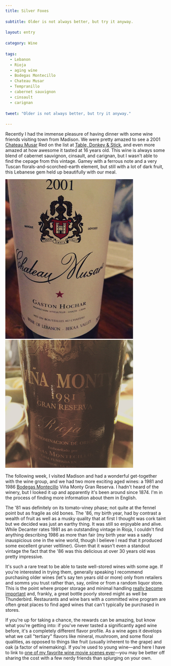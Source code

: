```yaml
---
title: Silver Foxes

subtitle: Older is not always better, but try it anyway.

layout: entry

category: Wine

tags:
  - Lebanon
  - Rioja
  - aging wine
  - Bodegas Montecillo
  - Chateau Musar
  - Tempranillo
  - cabernet sauvignon
  - cinsault
  - carignan

tweet: "Older is not always better, but try it anyway."

---
```


Recently I had the immense pleasure of having dinner with some wine friends visiting town from Madison. We were pretty amazed to see a 2001 [Chateau Musar](http://www.chateaumusar.com) Red on the list at [Table, Donkey & Stick](http://www.tabledonkeystick.com), and even more amazed at how awesome it tasted at 16 years old. This wine is always some blend of cabernet sauvignon, cinsault, and carignan, but I wasn't able to find the cepage from this vintage. Gamey with a ferrous note and a very Tuscan florals-and-scorched-earth element, but still with a lot of dark fruit, this Lebanese gem held up beautifully with our meal. 

![Chateau Musar 2001](/photos/musar.jpg "Chateau Musar 2001 Gaston Hochar red")
![Bodegas Montecarlo Viña Monty 1981](/photos/vinamonty81.jpg "Viña Monty 1981 Rioja Tempranillo")

The following week, I visited Madison and had a wonderful get-together with the wine group, and we had two more exciting aged wines: a 1981 and 1986 [Bodegas Montecillo](http://www.bodegasmontecillo.com/?age-verified=ceb0d2b4ba) Viña Monty Gran Reserva. I hadn't heard of the winery, but I looked it up and apparently it's been around since 1874. I'm in the process of finding more information about them in English.

The '81 was definitely on its tomato-viney phase; not quite at the fennel point but as fragile as old bones. The '86, my birth year, had by contrast a wealth of fruit as well as a musky quality that at first I thought was cork taint but we decided was just an earthy thing. It was still so enjoyable and alive. While Decanter rates 1981 as an outstanding vintage in Rioja, I couldn't find anything describing 1986 as more than fair (my birth year was a sadly inauspicious one in the wine world, though I believe I read that it produced some excellent gruner veltliner). Given that it wasn't even a standout vintage the fact that the '86 was this delicious at over 30 years old was pretty impressive. 

It's such a rare treat to be able to taste well-stored wines with some age. If you're interested in trying them, generally speaking I recommend purchasing older wines (let's say ten years old or more) only from retailers and somms you trust rather than, say, online or from a random liquor store. This is the point where proper storage and minimal handling [really become important](http://skepchick.org/2014/06/skeptical-wine-ing-part-v1-drink-now/) and, frankly, a great bottle poorly stored might as well be Thunderbird. Restaurants and wine bars with a committed wine program are often great places to find aged wines that can't typically be purchased in stores. 

If you're up for taking a chance, the rewards can be amazing, but know what you're getting into: if you've never tasted a significantly aged wine before, it's a completely different flavor profile. As a wine ages it develops what we call "tertiary" flavors like mineral, mushroom, and some floral qualities, as opposed to things like fruit (usually inherent to the grape) and oak (a factor of winemaking). If you're used to young wine––and here I have to link to [one of my favorite wine movie scenes ever](https://www.youtube.com/watch?v=7sELqobCIXU)––you may be better off sharing the cost with a few nerdy friends than splurging on your own.